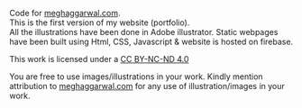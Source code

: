Code for <a href="https://www.meghaggarwal.com">meghaggarwal.com</a>. <br>
This is the first version of my website (portfolio).<br>
All the illustrations have been done in Adobe illustrator. Static webpages have been built using Html, CSS, Javascript & website is hosted on firebase.


This work is licensed under a <a rel="license" href="https://creativecommons.org/licenses/by-nc-nd/4.0/">CC BY-NC-ND 4.0</a>

You are free to use images/illustrations in your work.
Kindly mention attribution to <a rel="work" href="https://meghaggarwal.com">meghaggarwal.com</a>
for any use of illustration/images in your work.
